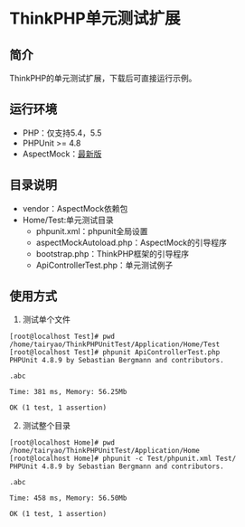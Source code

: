 # ThinkPHP单元测试扩展

## 简介
ThinkPHP的单元测试扩展，下载后可直接运行示例。

## 运行环境
* PHP：仅支持5.4，5.5
* PHPUnit >= 4.8
* AspectMock：[最新版](https://github.com/Codeception/AspectMock)

## 目录说明
* vendor：AspectMock依赖包
* Home/Test:单元测试目录
	* phpunit.xml：phpunit全局设置
	* aspectMockAutoload.php：AspectMock的引导程序
	* bootstrap.php：ThinkPHP框架的引导程序
	* ApiControllerTest.php：单元测试例子

## 使用方式
1. 测试单个文件
```
[root@localhost Test]# pwd
/home/tairyao/ThinkPHPUnitTest/Application/Home/Test
[root@localhost Test]# phpunit ApiControllerTest.php
PHPUnit 4.8.9 by Sebastian Bergmann and contributors.

.abc

Time: 381 ms, Memory: 56.25Mb

OK (1 test, 1 assertion)
```

2. 测试整个目录
```
[root@localhost Home]# pwd
/home/tairyao/ThinkPHPUnitTest/Application/Home
[root@localhost Home]# phpunit -c Test/phpunit.xml Test/
PHPUnit 4.8.9 by Sebastian Bergmann and contributors.

.abc

Time: 458 ms, Memory: 56.50Mb

OK (1 test, 1 assertion)
```
